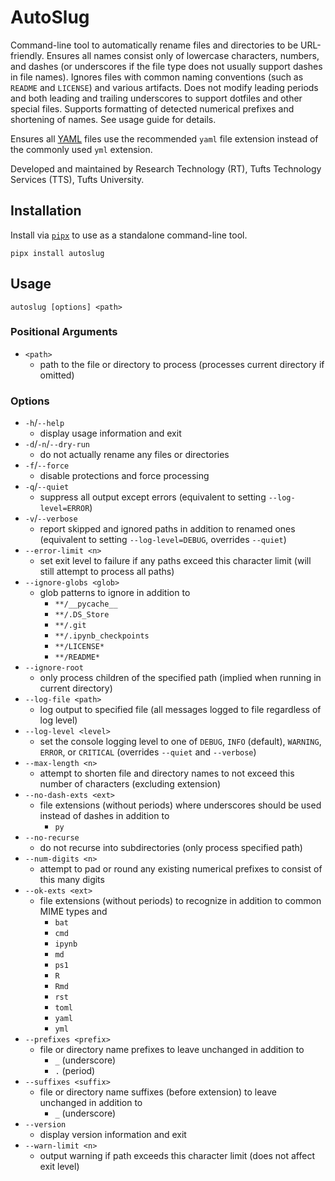 # AutoSlug

Command-line tool to automatically rename files and directories to be URL-friendly. Ensures all names consist only of lowercase characters, numbers, and dashes (or underscores if the file type does not usually support dashes in file names). Ignores files with common naming conventions (such as `README` and `LICENSE`) and various artifacts. Does not modify leading periods and both leading and trailing underscores to support dotfiles and other special files. Supports formatting of detected numerical prefixes and shortening of names. See usage guide for details.

Ensures all [YAML](https://yaml.org/) files use the recommended `yaml` file extension instead of the commonly used `yml` extension.

Developed and maintained by Research Technology (RT), Tufts Technology Services (TTS), Tufts University.

## Installation

Install via [`pipx`](https://github.com/pypa/pipx) to use as a standalone command-line tool.

```
pipx install autoslug
```

## Usage

```
autoslug [options] <path>
```

### Positional Arguments

- `<path>`
  - path to the file or directory to process (processes current directory if omitted)

### Options

- `-h`/`--help`
  - display usage information and exit
- `-d`/`-n`/`--dry-run`
  - do not actually rename any files or directories
- `-f`/`--force`
  - disable protections and force processing
- `-q`/`--quiet`
  - suppress all output except errors (equivalent to setting `--log-level=ERROR`)
- `-v`/`--verbose`
  - report skipped and ignored paths in addition to renamed ones (equivalent to setting `--log-level=DEBUG`, overrides `--quiet`)
- `--error-limit <n>`
  - set exit level to failure if any paths exceed this character limit (will still attempt to process all paths)
- `--ignore-globs <glob>`
  - glob patterns to ignore in addition to
    - `**/__pycache__`
    - `**/.DS_Store`
    - `**/.git`
    - `**/.ipynb_checkpoints`
    - `**/LICENSE*`
    - `**/README*`
- `--ignore-root`
  - only process children of the specified path (implied when running in current directory)
- `--log-file <path>`
  - log output to specified file (all messages logged to file regardless of log level)
- `--log-level <level>`
  - set the console logging level to one of `DEBUG`, `INFO` (default), `WARNING`, `ERROR`, or `CRITICAL` (overrides `--quiet` and `--verbose`)
- `--max-length <n>`
  - attempt to shorten file and directory names to not exceed this number of characters (excluding extension)
- `--no-dash-exts <ext>`
  - file extensions (without periods) where underscores should be used instead of dashes in addition to
    - `py`
- `--no-recurse`
  - do not recurse into subdirectories (only process specified path)
- `--num-digits <n>`
  - attempt to pad or round any existing numerical prefixes to consist of this many digits
- `--ok-exts <ext>`
  - file extensions (without periods) to recognize in addition to common MIME types and
    - `bat`
    - `cmd`
    - `ipynb`
    - `md`
    - `ps1`
    - `R`
    - `Rmd`
    - `rst`
    - `toml`
    - `yaml`
    - `yml`
- `--prefixes <prefix>`
  - file or directory name prefixes to leave unchanged in addition to
    - `_` (underscore)
    - `.` (period)
- `--suffixes <suffix>`
  - file or directory name suffixes (before extension) to leave unchanged in addition to
    - `_` (underscore)
- `--version`
  - display version information and exit
- `--warn-limit <n>`
  - output warning if path exceeds this character limit (does not affect exit level)

